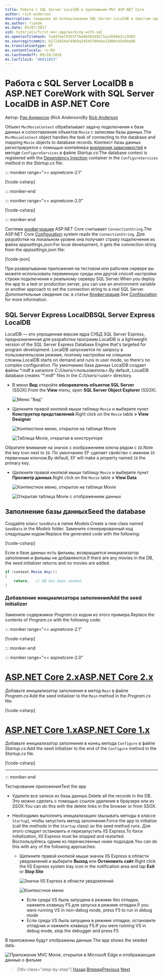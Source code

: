 ```yaml
---
title: Работа с SQL Server LocalDB в приложении MVC ASP.NET Core
author: rick-anderson
description: Сведения об использовании SQL Server LocalDB в простом приложении MVC ASP.NET Core.
ms.author: riande
ms.date: 03/07/2017
uid: tutorials/first-mvc-app/working-with-sql
ms.openlocfilehash: fadd7be793b1ff6e863b549271acd5b6b2cc9305
ms.sourcegitcommit: b2723654af4969a24545f09ebe32004cb5e84a96
ms.translationtype: HT
ms.contentlocale: ru-RU
ms.lasthandoff: 09/18/2018
ms.locfileid: "46011853"
---
```

# <a name="work-with-sql-server-localdb-in-aspnet-core"></a><span data-ttu-id="2d1e3-103">Работа с SQL Server LocalDB в ASP.NET Core</span><span class="sxs-lookup"><span data-stu-id="2d1e3-103">Work with SQL Server LocalDB in ASP.NET Core</span></span>

<span data-ttu-id="2d1e3-104">Автор: [Рик Андерсон](https://twitter.com/RickAndMSFT) (Rick Anderson)</span><span class="sxs-lookup"><span data-stu-id="2d1e3-104">By [Rick Anderson](https://twitter.com/RickAndMSFT)</span></span>

<span data-ttu-id="2d1e3-105">Объект `MvcMovieContext` обрабатывает задачу подключения к базе данных и сопоставления объектов `Movie` с записями базы данных.</span><span class="sxs-lookup"><span data-stu-id="2d1e3-105">The `MvcMovieContext` object handles the task of connecting to the database and mapping `Movie` objects to database records.</span></span> <span data-ttu-id="2d1e3-106">Контекст базы данных регистрируется с помощью контейнера [внедрения зависимостей](xref:fundamentals/dependency-injection) в методе `ConfigureServices` в файле *Startup.cs*:</span><span class="sxs-lookup"><span data-stu-id="2d1e3-106">The database context is registered with the [Dependency Injection](xref:fundamentals/dependency-injection) container in the `ConfigureServices` method in the *Startup.cs* file:</span></span>

::: moniker range=">= aspnetcore-2.1"

[!code-csharp[](~/tutorials/first-mvc-app/start-mvc/sample/MvcMovie21/Startup.cs?name=ConfigureServices&highlight=13-99)]

::: moniker-end

::: moniker range="<= aspnetcore-2.0"

[!code-csharp[](~/tutorials/first-mvc-app/start-mvc/sample/MvcMovie/Startup.cs?name=ConfigureServices&highlight=6-7)]

::: moniker-end

<span data-ttu-id="2d1e3-107">Система [конфигурации](xref:fundamentals/configuration/index) ASP.NET Core считывает `ConnectionString`.</span><span class="sxs-lookup"><span data-stu-id="2d1e3-107">The ASP.NET Core [Configuration](xref:fundamentals/configuration/index) system reads the `ConnectionString`.</span></span> <span data-ttu-id="2d1e3-108">Для разработки на локальном уровне она получает строку подключения из файла *appsettings.json*:</span><span class="sxs-lookup"><span data-stu-id="2d1e3-108">For local development, it gets the connection string from the *appsettings.json* file:</span></span>

[!code-json[](start-mvc/sample/MvcMovie/appsettings.json?highlight=2&range=8-10)]

<span data-ttu-id="2d1e3-109">При развертывании приложения на тестовом или рабочем сервере вы можете использовать переменную среды или другой способ настройки строки подключения к реальному серверу SQL Server.</span><span class="sxs-lookup"><span data-stu-id="2d1e3-109">When you deploy the app to a test or production server, you can use an environment variable or another approach to set the connection string to a real SQL Server.</span></span> <span data-ttu-id="2d1e3-110">Дополнительные сведения см. в статье [Конфигурация](xref:fundamentals/configuration/index).</span><span class="sxs-lookup"><span data-stu-id="2d1e3-110">See [Configuration](xref:fundamentals/configuration/index) for more information.</span></span>

## <a name="sql-server-express-localdb"></a><span data-ttu-id="2d1e3-111">SQL Server Express LocalDB</span><span class="sxs-lookup"><span data-stu-id="2d1e3-111">SQL Server Express LocalDB</span></span>

<span data-ttu-id="2d1e3-112">LocalDB — это упрощенная версия ядра СУБД SQL Server Express, предназначенная для разработки программ.</span><span class="sxs-lookup"><span data-stu-id="2d1e3-112">LocalDB is a lightweight version of the SQL Server Express Database Engine that's targeted for program development.</span></span> <span data-ttu-id="2d1e3-113">LocalDB запускается по запросу в пользовательском режиме, поэтому настройки не слишком сложны.</span><span class="sxs-lookup"><span data-stu-id="2d1e3-113">LocalDB starts on demand and runs in user mode, so there's no complex configuration.</span></span> <span data-ttu-id="2d1e3-114">По умолчанию база данных LocalDB создает файлы \*.mdf в каталоге *C:/Users/\<пользователь\>*.</span><span class="sxs-lookup"><span data-stu-id="2d1e3-114">By default, LocalDB database creates "\*.mdf" files in the *C:/Users/\<user\>* directory.</span></span>

* <span data-ttu-id="2d1e3-115">В меню **Вид** откройте **обозреватель объектов SQL Server** (SSOX).</span><span class="sxs-lookup"><span data-stu-id="2d1e3-115">From the **View** menu, open **SQL Server Object Explorer** (SSOX).</span></span>

  ![Меню "Вид"](working-with-sql/_static/ssox.png)

* <span data-ttu-id="2d1e3-117">Щелкните правой кнопкой мыши таблицу `Movie` и выберите пункт **Конструктор представлений**.</span><span class="sxs-lookup"><span data-stu-id="2d1e3-117">Right click on the `Movie` table **> View Designer**</span></span>

  ![Контекстное меню, открытое на таблице Movie](working-with-sql/_static/design.png)

  ![Таблица Movie, открытая в конструкторе](working-with-sql/_static/dv.png)

<span data-ttu-id="2d1e3-120">Обратите внимание на значок с изображением ключа рядом с `ID`.</span><span class="sxs-lookup"><span data-stu-id="2d1e3-120">Note the key icon next to `ID`.</span></span> <span data-ttu-id="2d1e3-121">По умолчанию EF сделает свойство с именем `ID` первичным ключом.</span><span class="sxs-lookup"><span data-stu-id="2d1e3-121">By default, EF will make a property named `ID` the primary key.</span></span>

* <span data-ttu-id="2d1e3-122">Щелкните правой кнопкой мыши таблицу `Movie` и выберите пункт **Просмотр данных**.</span><span class="sxs-lookup"><span data-stu-id="2d1e3-122">Right click on the `Movie` table **> View Data**</span></span>

  ![Контекстное меню, открытое на таблице Movie](working-with-sql/_static/ssox2.png)

  ![Открытая таблица Movie с отображением данных](working-with-sql/_static/vd22.png)

## <a name="seed-the-database"></a><span data-ttu-id="2d1e3-125">Заполнение базы данных</span><span class="sxs-lookup"><span data-stu-id="2d1e3-125">Seed the database</span></span>

<span data-ttu-id="2d1e3-126">Создайте класс `SeedData` в папке *Models*.</span><span class="sxs-lookup"><span data-stu-id="2d1e3-126">Create a new class named `SeedData` in the *Models* folder.</span></span> <span data-ttu-id="2d1e3-127">Замените сгенерированный код следующим кодом:</span><span class="sxs-lookup"><span data-stu-id="2d1e3-127">Replace the generated code with the following:</span></span>

[!code-csharp[](start-mvc/sample/MvcMovie/Models/SeedData.cs?name=snippet_1)]

<span data-ttu-id="2d1e3-128">Если в базе данных есть фильмы, возвращается инициализатор заполнения и фильмы не добавляются.</span><span class="sxs-lookup"><span data-stu-id="2d1e3-128">If there are any movies in the DB, the seed initializer returns and no movies are added.</span></span>

```csharp
if (context.Movie.Any())
{
    return;   // DB has been seeded.
}
```

<a name="si"></a>
### <a name="add-the-seed-initializer"></a><span data-ttu-id="2d1e3-129">Добавление инициализатора заполнения</span><span class="sxs-lookup"><span data-stu-id="2d1e3-129">Add the seed initializer</span></span>

<span data-ttu-id="2d1e3-130">Замените содержимое *Program.cs* кодом из этого примера.</span><span class="sxs-lookup"><span data-stu-id="2d1e3-130">Replace the contents of *Program.cs* with the following code:</span></span>

::: moniker range=">= aspnetcore-2.1"

[!code-csharp[](~/tutorials/first-mvc-app/start-mvc/sample/MvcMovie21/Program.cs)]

::: moniker-end

::: moniker range="<= aspnetcore-2.0"

# <a name="aspnet-core-2xtabaspnetcore2x"></a>[<span data-ttu-id="2d1e3-131">ASP.NET Core 2.x</span><span class="sxs-lookup"><span data-stu-id="2d1e3-131">ASP.NET Core 2.x</span></span>](#tab/aspnetcore2x/)

<span data-ttu-id="2d1e3-132">Добавьте инициализатор заполнения в метод `Main` в файле *Program.cs*:</span><span class="sxs-lookup"><span data-stu-id="2d1e3-132">Add the seed initializer to the `Main` method in the *Program.cs* file:</span></span>

[!code-csharp[](start-mvc/sample/MvcMovie/Program.cs?highlight=6,14-32)]

# <a name="aspnet-core-1xtabaspnetcore1x"></a>[<span data-ttu-id="2d1e3-133">ASP.NET Core 1.x</span><span class="sxs-lookup"><span data-stu-id="2d1e3-133">ASP.NET Core 1.x</span></span>](#tab/aspnetcore1x/)

<span data-ttu-id="2d1e3-134">Добавьте инициализатор заполнения в конец метода `Configure` в файле *Startup.cs*:</span><span class="sxs-lookup"><span data-stu-id="2d1e3-134">Add the seed initializer to the end of the `Configure` method in the *Startup.cs* file.</span></span>

[!code-csharp[](start-mvc/sample/MvcMovie/Startup.cs?highlight=9&name=snippet_seed)]

---

::: moniker-end

<span data-ttu-id="2d1e3-135">Тестирование приложения</span><span class="sxs-lookup"><span data-stu-id="2d1e3-135">Test the app</span></span>

* <span data-ttu-id="2d1e3-136">Удалите все записи из базы данных.</span><span class="sxs-lookup"><span data-stu-id="2d1e3-136">Delete all the records in the DB.</span></span> <span data-ttu-id="2d1e3-137">Это можно сделать с помощью ссылок удаления в браузере или из SSOX.</span><span class="sxs-lookup"><span data-stu-id="2d1e3-137">You can do this with the delete links in the browser or from SSOX.</span></span>
* <span data-ttu-id="2d1e3-138">Необходимо выполнить инициализацию (вызывать методы в классе `Startup`), чтобы запустить метод заполнения.</span><span class="sxs-lookup"><span data-stu-id="2d1e3-138">Force the app to initialize (call the methods in the `Startup` class) so the seed method runs.</span></span> <span data-ttu-id="2d1e3-139">Для этого следует остановить и перезапустить IIS Express.</span><span class="sxs-lookup"><span data-stu-id="2d1e3-139">To force initialization, IIS Express must be stopped and restarted.</span></span> <span data-ttu-id="2d1e3-140">Воспользуйтесь одним из перечисленных ниже подходов.</span><span class="sxs-lookup"><span data-stu-id="2d1e3-140">You can do this with any of the following approaches:</span></span>

  * <span data-ttu-id="2d1e3-141">Щелкните правой кнопкой мыши значок IIS Express в области уведомлений и выберите **Выход** или **Остановить сайт**.</span><span class="sxs-lookup"><span data-stu-id="2d1e3-141">Right click the IIS Express system tray icon in the notification area and tap **Exit** or **Stop Site**</span></span>

    ![Значок IIS Express в области уведомлений](working-with-sql/_static/iisExIcon.png)

    ![Контекстное меню](working-with-sql/_static/stopIIS.png)

    * <span data-ttu-id="2d1e3-144">Если среда VS была запущена в режиме без отладки, нажмите клавишу F5 для запуска в режиме отладки.</span><span class="sxs-lookup"><span data-stu-id="2d1e3-144">If you were running VS in non-debug mode, press F5 to run in debug mode</span></span>
    * <span data-ttu-id="2d1e3-145">Если среда VS была запущена в режиме отладки, остановите отладчик и нажмите клавишу F5.</span><span class="sxs-lookup"><span data-stu-id="2d1e3-145">If you were running VS in debug mode, stop the debugger and press F5</span></span>

<span data-ttu-id="2d1e3-146">В приложении будут отображены данные.</span><span class="sxs-lookup"><span data-stu-id="2d1e3-146">The app shows the seeded data.</span></span>

![Приложение MVC Movie, открытое в Microsoft Edge и отображающие данные о фильме](working-with-sql/_static/m55.png)

> [!div class="step-by-step"]
> <span data-ttu-id="2d1e3-148">[Назад](adding-model.md)
> [Вперед](controller-methods-views.md)</span><span class="sxs-lookup"><span data-stu-id="2d1e3-148">[Previous](adding-model.md)
[Next](controller-methods-views.md)</span></span>  
